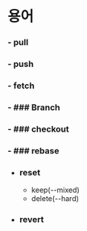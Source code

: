 # 용어
### - pull
### - push
### - fetch
### - ### Branch
### - ### checkout
### - ### rebase
- ### reset
  - keep(--mixed)
  - delete(--hard)
- ### revert
